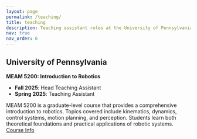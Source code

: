 ```yaml
---
layout: page
permalink: /teaching/
title: teaching
description: Teaching assistant roles at the University of Pennsylvania.
nav: true
nav_order: 6
---
```


## University of Pennsylvania

**MEAM 5200: Introduction to Robotics**
- **Fall 2025**: Head Teaching Assistant
- **Spring 2025**: Teaching Assistant

MEAM 5200 is a graduate-level course that provides a comprehensive introduction to robotics. Topics covered include kinematics, dynamics, control systems, motion planning, and perception. Students learn both theoretical foundations and practical applications of robotic systems. [Course Info](https://www.grasp.upenn.edu/academics/masters-degree-program/curriculum-information/)
